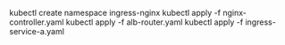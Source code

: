 kubectl create namespace ingress-nginx
kubectl apply -f nginx-controller.yaml
kubectl apply -f alb-router.yaml
kubectl apply -f ingress-service-a.yaml